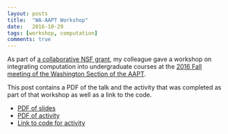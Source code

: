 ```yaml
---
layout: posts
title:  "WA-AAPT Workshop"
date:   2016-10-29
tags: [workshop, computation]
comments: true
---
```


As part of [a collaborative NSF grant][local-grant], my colleague gave a workshop on integrating computation into undergraduate courses at the [2016 Fall meeting of the Washington Section of the AAPT][wa-aapt].

This post contains a PDF of the talk and the activity that was completed as part of that workshop as well as a link to the code.

* [PDF of slides][local-aapt-workshop-slides]
* [PDF of activity][local-aapt-workshop-activity]
* [Link to code for activity][local-aapt-workshop-trinket]

[local-grant]: https://www.nsf.gov/awardsearch/showAward?AWD_ID=1504786&HistoricalAwards=false
[wa-aapt]: http://www.aaptwa.org/section-meetings.html
[local-aapt-workshop-slides]: https://github.com/dannycab/dannycab.github.io/blob/master/assets/docs/2016-NES-AAPT/2016_NES-AAPT.pdf
[local-aapt-workshop-activity]: https://github.com/dannycab/dannycab.github.io/blob/master/assets/docs/2016-NES-AAPT/FallingSphereWithGlowscript.pdf
[local-aapt-workshop-trinket]: https://trinket.io/glowscript/8fffadc105
